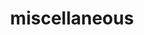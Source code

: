 ---
layout: page
title: miscellaneous
nav: true
nav_order: 8
dropdown: true
children:
    - title: poems
      permalink: https://lakhabishal.wordpress.com/
    - title: divider
    - title: doodles
      permalink: /projects/
    - title: divider
    - title: dps nepal
      permalink: https://www.youtube.com/@deadpoetssocietynepal/videos
---
